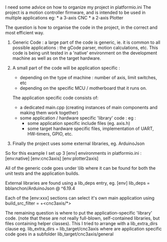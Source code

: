 I need some advice on how to organize my project in platformio.ini 
The project is a motion controller firmware, and is intended to be used in multiple applications eg:
    * a 3-axis CNC
    * a 2-axis Plotter

The question is how to organise the code in the project, in the correct and most efficient way.

1. Generic Code : a large part of the code is generic, ie. it is common to all possible applications : the gCode parser, motion calculations, etc. 
This code is being unit tested in a 'native' environment on the development machine as well as on the target hardware.

2. A small part of the code will be application specific :
    * depending on the type of machine : number of axis, limit switches, etc
    * depending on the specific MCU / motherboard that it runs on.

    The application specific code consists of:
    * a dedicated main.cpp (creating instances of main components and making them work together)
    * some application / hardware specific 'library' code : eg :
        - some application specific include files (eg. axis.h) 
        - some target hardware specific files, implementation of UART, HW-timers, GPIO, etc.

3. Finally the project uses some external libraries, eg. ArduinoJson


So for this example I set up 3 [env] environments in platformio.ini :
    [env:native]
    [env:cnc3axis]
    [env:plotter2axis]

All of the generic code goes under \lib where it can be found for both the unit tests and the application builds.

External libraries are found using a lib_deps entry, eg.
    [env]
    lib_deps = bblanchon/ArduinoJson @ ^6.19.4

Each of the [env:xxx] sections can select it's own main application using build_src_filter = +<cnc3axis/*>

The remaining question is where to put the application-specific 'library' code. (note that these are not really full-blown, self-contained libraries, but files containing helper classes).
This I tried to arrange with a lib_extra_dirs clause eg. lib_extra_dirs = lib_target/cnc3axis where are application specific code goes in a subfolder lib_target/cnc3axis/general

